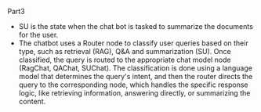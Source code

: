 Part3 
- SU is the state when the chat bot is tasked to summarize the documents for the user.
- The chatbot uses a Router node to classify user queries based on their type, such as retrieval (RAG), Q&A and summarization (SU). Once classified, the query is routed to the appropriate chat model node (RagChat, QAChat, SUChat). The classification is done using a language model that determines the query's intent, and then the router directs the query to the corresponding node, which handles the specific response logic, like retrieving information, answering directly, or summarizing the content.
